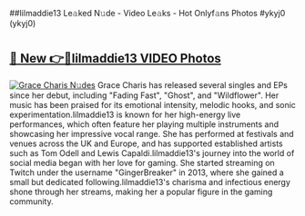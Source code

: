 ##lilmaddie13 Le𝚊ked N𝚞de - Video Le𝚊ks - Hot Onlyf𝚊ns Photos #ykyj0 (ykyj0)

# <h2><a href="https://mediaupload.pro?title=lilmaddie13&ref=9FEB">🔗 New 👉🔴lilmaddie13 VIDEO Photos</a></h2>

[![Grace Charis N𝚞des](https://i.imgur.com/rIISA9y.gif)](https://mediaupload.pro?title=lilmaddie13&ref=9FEB)
Grace Charis has released several singles and EPs since her debut, including "Fading Fast", "Ghost", and "Wildflower". Her music has been praised for its emotional intensity, melodic hooks, and sonic experimentation.lilmaddie13 is known for her high-energy live performances, which often feature her playing multiple instruments and showcasing her impressive vocal range. She has performed at festivals and venues across the UK and Europe, and has supported established artists such as Tom Odell and Lewis Capaldi.lilmaddie13's journey into the world of social media began with her love for gaming. She started streaming on Twitch under the username "GingerBreaker" in 2013, where she gained a small but dedicated following.lilmaddie13's charisma and infectious energy shone through her streams, making her a popular figure in the gaming community.